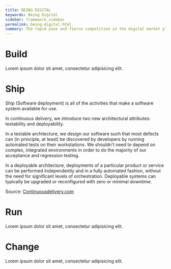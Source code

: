 ```yaml
---
title: BEING DIGITAL
keywords: Being Digital
sidebar: framework_sidebar
permalink: being-digital.html
summary: The rapid pase and fierce competition in the digital market place require a whole different level of customer focus, innovation and time to customer value.
---
```


# Build
Lorem ipsum dolor sit amet, consectetur adipisicing elit.

# Ship
Ship (Software deployment) is all of the activities that make a software system available for use.

In continuous delivery, we introduce two new architectural attributes: testability and deployability.

In a testable architecture, we design our software such that most defects can (in principle, at least) be discovered by developers by running automated tests on their workstations. We shouldn’t need to depend on complex, integrated environments in order to do the majority of our acceptance and regression testing.

In a deployable architecture, deployments of a particular product or service can be performed independently and in a fully automated fashion, without the need for significant levels of orchestration. Deployable systems can typically be upgraded or reconfigured with zero or minimal downtime.

Source: [Continuousdelivery.com](https://continuousdelivery.com/implementing/architecture/)

# Run
Lorem ipsum dolor sit amet, consectetur adipisicing elit.

# Change
Lorem ipsum dolor sit amet, consectetur adipisicing elit.
